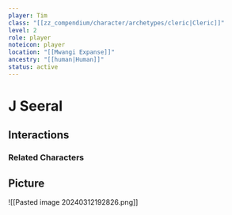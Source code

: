 ```yaml
---
player: Tim
class: "[[zz_compendium/character/archetypes/cleric|Cleric]]"
level: 2
role: player
noteicon: player
location: "[[Mwangi Expanse]]"
ancestry: "[[human|Human]]"
status: active
---
```

# J Seeral

## Interactions


### Related Characters

## Picture
![[Pasted image 20240312192826.png]]